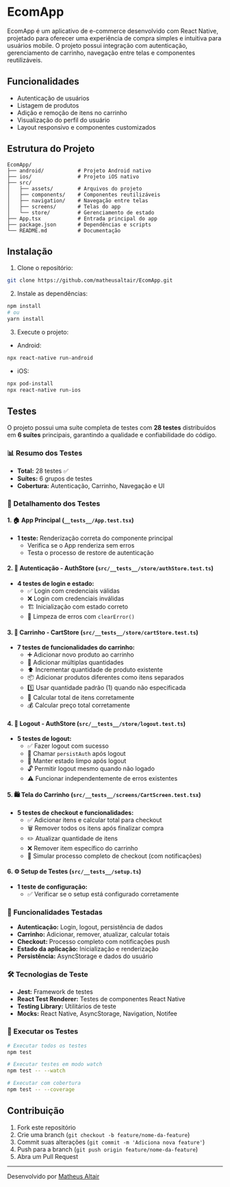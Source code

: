 
# EcomApp

EcomApp é um aplicativo de e-commerce desenvolvido com React Native, projetado para oferecer uma experiência de compra simples e intuitiva para usuários mobile. O projeto possui integração com autenticação, gerenciamento de carrinho, navegação entre telas e componentes reutilizáveis.

## Funcionalidades

- Autenticação de usuários
- Listagem de produtos
- Adição e remoção de itens no carrinho
- Visualização do perfil do usuário
- Layout responsivo e componentes customizados

## Estrutura do Projeto

```text
EcomApp/
├── android/           # Projeto Android nativo
├── ios/               # Projeto iOS nativo
├── src/
│   ├── assets/        # Arquivos do projeto
│   ├── components/    # Componentes reutilizáveis
│   ├── navigation/    # Navegação entre telas
│   ├── screens/       # Telas do app
│   └── store/         # Gerenciamento de estado
├── App.tsx            # Entrada principal do app
├── package.json       # Dependências e scripts
└── README.md          # Documentação
```

## Instalação

1. Clone o repositório:

```bash
git clone https://github.com/matheusaltair/EcomApp.git
```

2. Instale as dependências:

```bash
npm install
# ou
yarn install
```

3. Execute o projeto:

- Android:

```bash
npx react-native run-android
```

- iOS:

```bash
npx pod-install
npx react-native run-ios
```

## Testes

O projeto possui uma suíte completa de testes com **28 testes** distribuídos em **6 suítes** principais, garantindo a qualidade e confiabilidade do código.

### 📊 Resumo dos Testes

- **Total:** 28 testes ✅
- **Suítes:** 6 grupos de testes
- **Cobertura:** Autenticação, Carrinho, Navegação e UI

### 🧪 Detalhamento dos Testes

#### 1. **🏠 App Principal** (`__tests__/App.test.tsx`)

- **1 teste:** Renderização correta do componente principal
  - Verifica se o App renderiza sem erros
  - Testa o processo de restore de autenticação

#### 2. **🔐 Autenticação - AuthStore** (`src/__tests__/store/authStore.test.ts`)

- **4 testes de login e estado:**
  - ✅ Login com credenciais válidas
  - ❌ Login com credenciais inválidas  
  - 🏗️ Inicialização com estado correto
  - 🧹 Limpeza de erros com `clearError()`

#### 3. **🛒 Carrinho - CartStore** (`src/__tests__/store/cartStore.test.ts`)

- **7 testes de funcionalidades do carrinho:**
  - ➕ Adicionar novo produto ao carrinho
  - 🔢 Adicionar múltiplas quantidades
  - ⬆️ Incrementar quantidade de produto existente
  - 📦 Adicionar produtos diferentes como itens separados
  - 1️⃣ Usar quantidade padrão (1) quando não especificada
  - 🧮 Calcular total de itens corretamente
  - 💰 Calcular preço total corretamente

#### 4. **🚪 Logout - AuthStore** (`src/__tests__/store/logout.test.ts`)

- **5 testes de logout:**
  - ✅ Fazer logout com sucesso
  - 💾 Chamar `persistAuth` após logout
  - 🧹 Manter estado limpo após logout
  - 🔓 Permitir logout mesmo quando não logado
  - ⚠️ Funcionar independentemente de erros existentes

#### 5. **🛍️ Tela do Carrinho** (`src/__tests__/screens/CartScreen.test.tsx`)

- **5 testes de checkout e funcionalidades:**
  - ✅ Adicionar itens e calcular total para checkout
  - 🗑️ Remover todos os itens após finalizar compra
  - ✏️ Atualizar quantidade de itens
  - ❌ Remover item específico do carrinho
  - 🎉 Simular processo completo de checkout (com notificações)

#### 6. **⚙️ Setup de Testes** (`src/__tests__/setup.ts`)

- **1 teste de configuração:**
  - ✅ Verificar se o setup está configurado corretamente

### 🎯 Funcionalidades Testadas

- **Autenticação:** Login, logout, persistência de dados
- **Carrinho:** Adicionar, remover, atualizar, calcular totais
- **Checkout:** Processo completo com notificações push
- **Estado da aplicação:** Inicialização e renderização
- **Persistência:** AsyncStorage e dados do usuário

### 🛠️ Tecnologias de Teste

- **Jest:** Framework de testes
- **React Test Renderer:** Testes de componentes React Native
- **Testing Library:** Utilitários de teste
- **Mocks:** React Native, AsyncStorage, Navigation, Notifee

### 🚀 Executar os Testes

```bash
# Executar todos os testes
npm test

# Executar testes em modo watch
npm test -- --watch

# Executar com cobertura
npm test -- --coverage
```

## Contribuição

1. Fork este repositório
2. Crie uma branch (`git checkout -b feature/nome-da-feature`)
3. Commit suas alterações (`git commit -m 'Adiciona nova feature'`)
4. Push para a branch (`git push origin feature/nome-da-feature`)
5. Abra um Pull Request

---

Desenvolvido por [Matheus Altair](https://github.com/matheusaltair)

